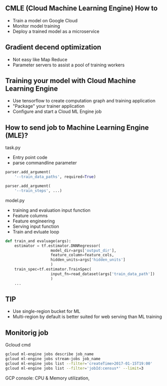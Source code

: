 ## CMLE (Cloud Machine Learning Engine) How to
- Train a model on Google Cloud
- Monitor model training
- Deploy a trained model as a microservice

## Gradient decend optimization
- Not easy like Map Reduce
- Parameter servers to assist a pool of training workers

## Training your model with Cloud Machine Learning Engine
- Use tensorflow to create computation graph and training application
- "Package" your trainer application
- Configure and start a Cloud ML Engine job

## How to send job to Machine Learning Engine (MLE)?
task.py 
- Entry point code 
- parse commandline parameter
~~~python
parser.add_argument(
	'--train_data_paths', required=True)

parser.add_argument(
	'--train_steps', ...)
~~~

model.py
- training and evaluation input function
- Feature columns
- Feature engineering
- Serving input function
- Train and evluate loop
~~~python
def train_and evaluage(args):
	estimator = tf.estimator.DNNRegressor(
					model_dir=args['output_dir'],
					feature_column=feature_cols,
					hidden_units=args['hidden_units']
					)
	train_spec=tf.estimator.TrainSpec(
					input_fn=read_dataset(args['train_data_path'])
					)
	...
~~~

## TIP
- Use single-region bucket for ML
- Multi-region by default is better suited for web serving than ML training

## Monitorig job
Gcloud cmd
~~~bash
gcloud ml-engine jobs describe job_name
gcloud ml-engine jobs stream-jobs job_name
gcloud ml-engine jobs list --filter='createTime>2017-01-15T19:00'
gcloud ml-engine jobs list --filter='jobId:census*' --limit=3
~~~
GCP console: CPU & Memory utilization, 


